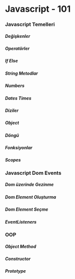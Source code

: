 # Javascript - 101

### Javascript Temelleri

##### Değişkenler


##### Operatörler


##### If Else


##### String Metodlar


##### Numbers


##### Dates Times


##### Diziler


##### Object


##### Döngü


##### Fonksiyonlar


##### Scopes



### Javascript Dom Events


##### Dom üzerinde Gezinme


##### Dom Element Oluşturma


##### Dom Element Seçme


##### EventListeners



### OOP

##### Object Method


##### Constructor


##### Prototype